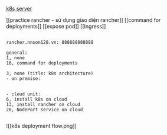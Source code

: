 


[k8s server](https://docs.google.com/spreadsheets/d/1G205S53jy9MoizFC-lr-3cHk0E3GfvweR6Ts0PqGnDw/edit?gid=0#gid=0)

[[practice rancher - sử dụng giao diện rancher]]
[[command for deployments]]
[[expose pod]]
[[Ingress]]

```

```

```
rancher.nnson128.vn: 888888888888

```

```
general: 
1, none
16, command for deployments

3, none (title: k8s architecture) 
- on premise: 


- cloud unit:
6, install k8s on cloud
13, install rancher on cloud
20, NodePort service on cloud


```

![[k8s deployment flow.png]]

